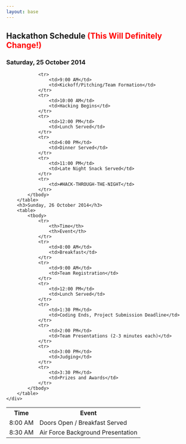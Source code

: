 ```yaml
---
layout: base 
---
```

<section id="schedule">
    <div class="container">
        <h2>Hackathon Schedule <span style="color: red">(This Will Definitely Change!)</span></h2>
        <h3>Saturday, 25 October 2014</h3>
        <table>
            <tbody>
                <tr>
                    <th>Time</th>
                    <th>Event</th>
                </tr>
                <tr>
                    <td>8:00 AM</td>
                    <td>Doors Open / Breakfast Served</td>
                </tr>
                <tr>
                    <td>8:30 AM</td>
                    <td>Air Force Background Presentation</td>
                </tr>

                <tr>
                    <td>9:00 AM</td>
                    <td>Kickoff/Pitching/Team Formation</td>
                </tr>
                <tr>
                    <td>10:00 AM</td>
                    <td>Hacking Begins</td>
                </tr>
                <tr>
                    <td>12:00 PM</td>
                    <td>Lunch Served</td>
                </tr>
                <tr>
                    <td>6:00 PM</td>
                    <td>Dinner Served</td>
                </tr>
                <tr>
                    <td>11:00 PM</td>
                    <td>Late Night Snack Served</td>
                </tr>
                <tr>
                    <td>#HACK-THROUGH-THE-NIGHT</td>
                </tr>
            </tbody>
        </table>
        <h3>Sunday, 26 October 2014</h3>
        <table>
            <tbody>
                <tr>
                    <th>Time</th>
                    <th>Event</th>
                </tr>
                <tr>
                    <td>8:00 AM</td>
                    <td>Breakfast</td>
                </tr>
                <tr>
                    <td>9:00 AM</td>
                    <td>Team Registration</td>
                </tr>
                <tr>
                    <td>12:00 PM</td>
                    <td>Lunch Served</td>
                </tr>
                <tr>
                    <td>1:30 PM</td>
                    <td>Coding Ends, Project Submission Deadline</td>
                </tr>
                <tr>
                    <td>2:00 PM</td>
                    <td>Team Presentations (2-3 minutes each)</td>
                </tr>
                <tr>
                    <td>3:00 PM</td>
                    <td>Judging</td>
                </tr>
                <tr>
                    <td>3:30 PM</td>
                    <td>Prizes and Awards</td>
                </tr>
            </tbody>
        </table>
    </div>
</section>